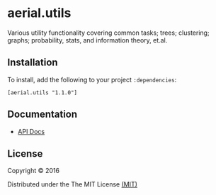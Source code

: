 # aerial.utils

Various utility functionality covering common tasks; trees; clustering; graphs; probability, stats, and information theory, et.al.


## Installation

To install, add the following to your project `:dependencies`:

    [aerial.utils "1.1.0"]

## Documentation

* [API Docs](http://jsa-aerial.github.io/aerial.utils/index.html)


## License

Copyright © 2016 

Distributed under the The MIT License [(MIT)][]

[(MIT)]: http://opensource.org/licenses/MIT
